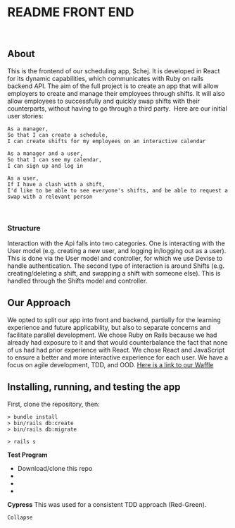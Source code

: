 # README FRONT END
​
## About
This is the frontend of our scheduling app, Schej. It is developed in React for its dynamic capabilities, which communicates with Ruby on rails backend API. The aim of the full project is to create an app that will allow employers to create and manage their employees through shifts. It will also allow employees to successfully and quickly swap shifts with their counterparts, without having to go through a third party.
​
Here are our initial user stories:
​
```
As a manager,
So that I can create a schedule,
I can create shifts for my employees on an interactive calendar
​
As a manager and a user,
So that I can see my calendar,
I can sign up and log in
​
As a user,
If I have a clash with a shift,
I'd like to be able to see everyone's shifts, and be able to request a swap with a relevant person
```
​
### Structure
Interaction with the Api falls into two categories. One is interacting with the User model (e.g. creating a new user, and logging in/logging out as a user). This is done via the User model and controller, for which we use Devise to handle authentication.
The second type of interaction is around Shifts (e.g. creating/deleting a shift, and swapping a shift with someone else). This is handled through the Shifts model and controller.
​
## Our Approach
We opted to split our app into front and backend, partially for the learning experience and future applicability, but also to separate concerns and facilitate parallel development. We chose Ruby on Rails because we had already had exposure to it and that would counterbalance the fact that none of us had had prior experience with React. We chose React and JavaScript to ensure a better and more interactive experience for each user.
We have a focus on agile development, TDD, and OOD.
[Here is a link to our Waffle](https://waffle.io/jebax/SchejFrontend)
​
## Installing, running, and testing the app
First, clone the repository, then:
​
```
> bundle install
> bin/rails db:create
> bin/rails db:migrate
​
> rails s
```
​**Test Program**
  * Download/clone this repo
  *
  *
  *

**Cypress** This was used for a consistent TDD approach (Red-Green).

```
Collapse
